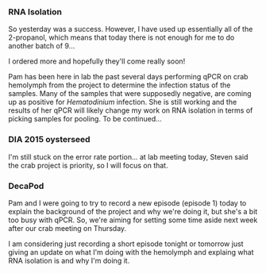 ### RNA Isolation

So yesterday was a success. However, I have used up essentially all of the 2-propanol, which means that today there is not enough for me to do another batch of 9...

I ordered more and hopefully they'll come really soon!

Pam has been here in lab the past several days performing qPCR on crab hemolymph from the project to determine the infection status of the samples. Many of the samples that were supposedly negative, are coming up as positive for _Hematodinium_ infection. She is still working and the results of her qPCR will likely change my work on RNA isolation in terms of picking samples for pooling. To be continued...

### DIA 2015 oysterseed

I'm still stuck on the error rate portion... at lab meeting today, Steven said the crab project is priority, so I will focus on that.

### DecaPod

Pam and I were going to try to record a new episode (episode 1) today to explain the background of the project and why we're doing it, but she's a bit too busy with qPCR. So, we're aiming for setting some time aside next week after our crab meeting on Thursday.

I am considering just recording a short episode tonight or tomorrow just giving an update on what I'm doing with the hemolymph and explaing what RNA isolation is and why I'm doing it. 
